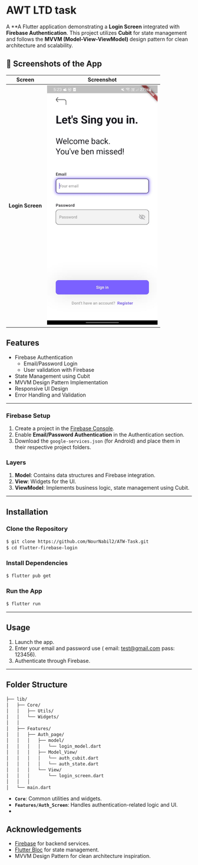 # AWT LTD task

A **A Flutter application demonstrating a **Login Screen** integrated with **Firebase Authentication**. This project utilizes **Cubit** for state management and follows the **MVVM (Model-View-ViewModel)** design pattern for clean architecture and scalability.

## 📸 Screenshots of the App

| **Screen**            |**Screenshot**                                    |
|------------------------|--------------------------------------------------|
| **Login Screen**        | <img src="test/screen.jpg" width="300"/>     |

## Features

- Firebase Authentication
  - Email/Password Login
  - User validation with Firebase
- State Management using Cubit
- MVVM Design Pattern Implementation
- Responsive UI Design
- Error Handling and Validation

---
### Firebase Setup

1. Create a project in the [Firebase Console](https://console.firebase.google.com/).
2. Enable **Email/Password Authentication** in the Authentication section.
3. Download the `google-services.json` (for Android) and place them in their respective project folders.


### Layers

1. **Model**: Contains data structures and Firebase integration.
2. **View**: Widgets for the UI.
3. **ViewModel**: Implements business logic, state management using Cubit.

---

## Installation

### Clone the Repository
```bash
$ git clone https://github.com/NourNabil2/ATW-Task.git
$ cd flutter-firebase-login
```

### Install Dependencies
```bash
$ flutter pub get
```

### Run the App
```bash
$ flutter run
```

---

## Usage

1. Launch the app.
2. Enter your email and password use ( email: test@gmail.com pass: 123456).
3. Authenticate through Firebase.

---

## Folder Structure

```plaintext
├── lib/
│   ├── Core/
│   │   ├── Utils/
│   │   └── Widgets/
│   │
│   ├── Features/
│   │   ├── Auth_page/
│   │   │   ├── model/
│   │   │   │   └── login_model.dart
│   │   │   ├── Model_View/
│   │   │   │   └── auth_cubit.dart
│   │   │   │   └── auth_state.dart
│   │   │   └── View/
│   │   │       └── login_screen.dart
│   │   │
│   └── main.dart
```

- **`Core`**: Common utilities and widgets.
- **`Features/Auth_Screen`**: Handles authentication-related logic and UI.
- 

## Acknowledgements

- [Firebase](https://firebase.google.com/) for backend services.
- [Flutter Bloc](https://bloclibrary.dev/) for state management.
- MVVM Design Pattern for clean architecture inspiration.

